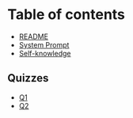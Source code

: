 # Table of contents

* [README](README.md)
* [System Prompt](<README (1).md>)
* [Self-knowledge](self-knowledge.md)

## Quizzes

* [Q1](quizzes/q1.md)
* [Q2](quizzes/q2.md)
